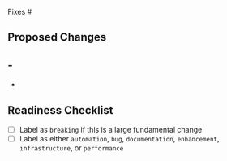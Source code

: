 <!-- Please ensure your PR title is brief and descriptive for a good changelog entry -->
<!-- Link to issue if there is one -->
<!-- markdownlint-disable -->

Fixes #

<!-- markdownlint-restore -->

<!-- Describe what the changes are -->

## Proposed Changes

## -

-

## Readiness Checklist

- [ ] Label as `breaking` if this is a large fundamental change
- [ ] Label as either `automation`, `bug`, `documentation`, `enhancement`, `infrastructure`, or `performance`
